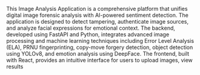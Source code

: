 This Image Analysis Application is a comprehensive platform that unifies digital image forensic
analysis with AI-powered sentiment detection. The application is designed to detect tampering,
authenticate image sources, and analyze facial expressions for emotional context. The backend,
developed using FastAPI and Python, integrates advanced image processing and machine learning
techniques including Error Level Analysis (ELA), PRNU fingerprinting, copy-move forgery
detection, object detection using YOLOv8, and emotion analysis using DeepFace. The frontend,
built with React, provides an intuitive interface for users to upload images, view results
